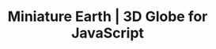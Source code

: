 ---
name: Miniature Earth

host: miniature.earth
origin: https://miniature.earth
pathname: /
search: 
href: https://miniature.earth/
title: Miniature Earth | 3D Globe for JavaScript

ogTitle: ''

twitterTitle: ''

description: ''

ogDescription: ''

image: 
ogImage: 
twitterImage: 
keywords: 
logo: 
---